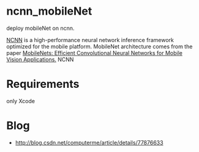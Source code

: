 # ncnn_mobileNet
deploy mobileNet on ncnn.

[NCNN](https://github.com/Tencent/ncnn) is a high-performance neural network inference framework optimized for the mobile platform.
MobileNet architecture comes from the paper [MobileNets: Efficient Convolutional Neural Networks for Mobile Vision Applications.](https://arxiv.org/abs/1704.04861v1)
NCNN 

# Requirements
only Xcode


# Blog
* http://blog.csdn.net/computerme/article/details/77876633